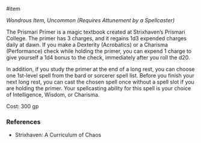  #item 

_Wondrous Item, Uncommon (Requires Attunement by a Spellcaster)_

The Prismari Primer is a magic textbook created at Strixhaven’s Prismari College. The primer has 3 charges, and it regains 1d3 expended charges daily at dawn. If you make a Dexterity (Acrobatics) or a Charisma (Performance) check while holding the primer, you can expend 1 charge to give yourself a 1d4 bonus to the check, immediately after you roll the d20.

In addition, if you study the primer at the end of a long rest, you can choose one 1st-level spell from the bard or sorcerer spell list. Before you finish your next long rest, you can cast the chosen spell once without a spell slot if you are holding the primer. Your spellcasting ability for this spell is your choice of Intelligence, Wisdom, or Charisma.

Cost: 300 gp

### References

- Strixhaven: A Curriculum of Chaos
